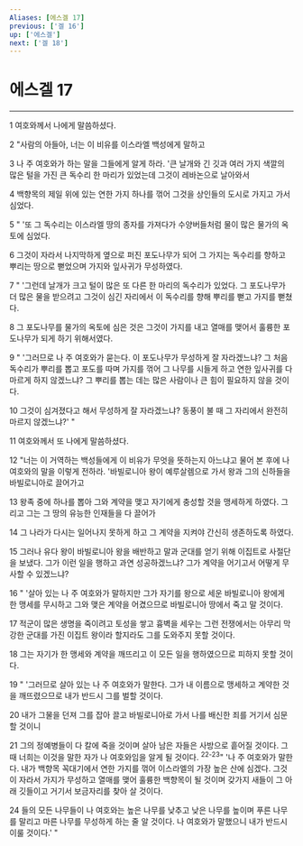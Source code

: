 ```yaml
---
Aliases: [에스겔 17]
previous: ['겔 16']
up: ['에스겔']
next: ['겔 18']
---
```

# 에스겔 17

***


1 여호와께서 나에게 말씀하셨다. 

2 "사람의 아들아, 너는 이 비유를 이스라엘 백성에게 말하고 

3 나 주 여호와가 하는 말을 그들에게 알게 하라. '큰 날개와 긴 깃과 여러 가지 색깔의 많은 털을 가진 큰 독수리 한 마리가 있었는데 그것이 레바논으로 날아와서 

4 백향목의 제일 위에 있는 연한 가지 하나를 꺾어 그것을 상인들의 도시로 가지고 가서 심었다. 

5 " '또 그 독수리는 이스라엘 땅의 종자를 가져다가 수양버들처럼 물이 많은 물가의 옥토에 심었다. 

6 그것이 자라서 나지막하게 옆으로 퍼진 포도나무가 되어 그 가지는 독수리를 향하고 뿌리는 땅으로 뻗었으며 가지와 잎사귀가 무성하였다. 

7 " '그런데 날개가 크고 털이 많은 또 다른 한 마리의 독수리가 있었다. 그 포도나무가 더 많은 물을 받으려고 그것이 심긴 자리에서 이 독수리를 향해 뿌리를 뻗고 가지를 뻗쳤다. 

8 그 포도나무를 물가의 옥토에 심은 것은 그것이 가지를 내고 열매를 맺어서 훌륭한 포도나무가 되게 하기 위해서였다. 

9 " '그러므로 나 주 여호와가 묻는다. 이 포도나무가 무성하게 잘 자라겠느냐? 그 처음 독수리가 뿌리를 뽑고 포도를 따며 가지를 꺾어 그 나무를 시들게 하고 연한 잎사귀를 다 마르게 하지 않겠느냐? 그 뿌리를 뽑는 데는 많은 사람이나 큰 힘이 필요하지 않을 것이다. 

10 그것이 심겨졌다고 해서 무성하게 잘 자라겠느냐? 동풍이 불 때 그 자리에서 완전히 마르지 않겠느냐?' " 

11 여호와께서 또 나에게 말씀하셨다. 

12 "너는 이 거역하는 백성들에게 이 비유가 무엇을 뜻하는지 아느냐고 물어 본 후에 나 여호와의 말을 이렇게 전하라. '바빌로니아 왕이 예루살렘으로 가서 왕과 그의 신하들을 바빌로니아로 끌어가고 

13 왕족 중에 하나를 뽑아 그와 계약을 맺고 자기에게 충성할 것을 맹세하게 하였다. 그리고 그는 그 땅의 유능한 인재들을 다 끌어가 

14 그 나라가 다시는 일어나지 못하게 하고 그 계약을 지켜야 간신히 생존하도록 하였다. 

15 그러나 유다 왕이 바빌로니아 왕을 배반하고 말과 군대를 얻기 위해 이집트로 사절단을 보냈다. 그가 이런 일을 행하고 과연 성공하겠느냐? 그가 계약을 어기고서 어떻게 무사할 수 있겠느냐? 

16 " '살아 있는 나 주 여호와가 말하지만 그가 자기를 왕으로 세운 바빌로니아 왕에게 한 맹세를 무시하고 그와 맺은 계약을 어겼으므로 바빌로니아 땅에서 죽고 말 것이다. 

17 적군이 많은 생명을 죽이려고 토성을 쌓고 흉벽을 세우는 그런 전쟁에서는 아무리 막강한 군대를 가진 이집트 왕이라 할지라도 그를 도와주지 못할 것이다. 

18 그는 자기가 한 맹세와 계약을 깨뜨리고 이 모든 일을 행하였으므로 피하지 못할 것이다. 

19 " '그러므로 살아 있는 나 주 여호와가 말한다. 그가 내 이름으로 맹세하고 계약한 것을 깨뜨렸으므로 내가 반드시 그를 벌할 것이다. 

20 내가 그물을 던져 그를 잡아 끌고 바빌로니아로 가서 나를 배신한 죄를 거기서 심문할 것이니 

21 그의 정예병들이 다 칼에 죽을 것이며 살아 남은 자들은 사방으로 흩어질 것이다. 그때 너희는 이것을 말한 자가 나 여호와임을 알게 될 것이다. <sup class="versenum">22-23</sup>" '나 주 여호와가 말한다. 내가 백향목 꼭대기에서 연한 가지를 꺾어 이스라엘의 가장 높은 산에 심겠다. 그것이 자라서 가지가 무성하고 열매를 맺어 훌륭한 백향목이 될 것이며 갖가지 새들이 그 아래 깃들이고 거기서 보금자리를 찾아 살 것이다. 

24 들의 모든 나무들이 나 여호와는 높은 나무를 낮추고 낮은 나무를 높이며 푸른 나무를 말리고 마른 나무를 무성하게 하는 줄 알 것이다. 나 여호와가 말했으니 내가 반드시 이룰 것이다.' "
